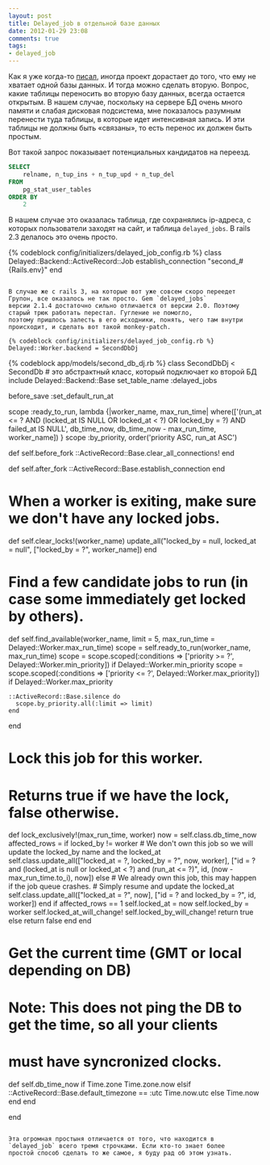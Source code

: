 ```yaml
---
layout: post
title: Delayed_job в отдельной базе данных
date: 2012-01-29 23:08
comments: true
tags:
- delayed_job
---
```


Как я уже когда-то [писал](/blog/2009/05/19/two-databases/), иногда проект дорастает до того, что ему не хватает одной
базы данных. И тогда можно сделать вторую. Вопрос, какие таблицы переносить во вторую базу данных, всегда остается
открытым. В нашем случае, поскольку на сервере БД очень много памяти и слабая дисковая подсистема, мне показалось
разумным перенести туда таблицы, в которые идет интенсивная запись. И эти таблицы не должны быть «связаны», то есть
перенос их должен быть простым.

<!-- more -->

Вот такой запрос показывает потенциальных кандидатов на переезд.

```sql
SELECT
	relname, n_tup_ins + n_tup_upd + n_tup_del
FROM
	pg_stat_user_tables 
ORDER BY
	2
```

В нашем случае это оказалась таблица, где сохранялись ip-адреса, с которых пользователи заходят на сайт, и
таблица `delayed_jobs`. В rails 2.3 делалось это очень просто.

{% codeblock config/initializers/delayed_job_config.rb %}
class Delayed::Backend::ActiveRecord::Job
  establish_connection "second_#{Rails.env}"
end
```

В случае же с rails 3, на которые вот уже совсем скоро переедет Групон, все оказалось не так просто. Gem `delayed_jobs`
версии 2.1.4 достаточно сильно отличается от версии 2.0. Поэтому старый трюк работать перестал. Гугление не помогло,
поэтому пришлось залесть в его исходники, понять, чего там внутри происходит, и сделать вот такой monkey-patch.

{% codeblock config/initializers/delayed_job_config.rb %}
Delayed::Worker.backend = SecondDbDj
```

{% codeblock  app/models/second_db_dj.rb %}
class SecondDbDj < SecondDb # это абстрактный класс, который подключает ко второй БД
  include Delayed::Backend::Base
  set_table_name :delayed_jobs

  before_save :set_default_run_at

  scope :ready_to_run, lambda {|worker_name, max_run_time|
    where(['(run_at <= ? AND (locked_at IS NULL OR locked_at < ?) OR locked_by = ?) AND failed_at IS NULL', db_time_now,
db_time_now - max_run_time, worker_name])
  }
  scope :by_priority, order('priority ASC, run_at ASC')

  def self.before_fork
    ::ActiveRecord::Base.clear_all_connections!
  end

  def self.after_fork
    ::ActiveRecord::Base.establish_connection
  end

  # When a worker is exiting, make sure we don't have any locked jobs.
  def self.clear_locks!(worker_name)
    update_all("locked_by = null, locked_at = null", ["locked_by = ?", worker_name])
  end

  # Find a few candidate jobs to run (in case some immediately get locked by others).
  def self.find_available(worker_name, limit = 5, max_run_time = Delayed::Worker.max_run_time)
    scope = self.ready_to_run(worker_name, max_run_time)
    scope = scope.scoped(:conditions => ['priority >= ?', Delayed::Worker.min_priority]) if Delayed::Worker.min_priority
    scope = scope.scoped(:conditions => ['priority <= ?', Delayed::Worker.max_priority]) if Delayed::Worker.max_priority

    ::ActiveRecord::Base.silence do
      scope.by_priority.all(:limit => limit)
    end
  end

  # Lock this job for this worker.
  # Returns true if we have the lock, false otherwise.
  def lock_exclusively!(max_run_time, worker)
    now = self.class.db_time_now
    affected_rows = if locked_by != worker
      # We don't own this job so we will update the locked_by name and the locked_at
      self.class.update_all(["locked_at = ?, locked_by = ?", now, worker], ["id = ? and (locked_at is null or locked_at
< ?) and (run_at <= ?)", id, (now - max_run_time.to_i), now])
    else
      # We already own this job, this may happen if the job queue crashes.
      # Simply resume and update the locked_at
      self.class.update_all(["locked_at = ?", now], ["id = ? and locked_by = ?", id, worker])
    end
    if affected_rows == 1
      self.locked_at = now
      self.locked_by = worker
      self.locked_at_will_change!
      self.locked_by_will_change!
      return true
    else
      return false
    end
  end

  # Get the current time (GMT or local depending on DB)
  # Note: This does not ping the DB to get the time, so all your clients
  # must have syncronized clocks.
  def self.db_time_now
    if Time.zone
      Time.zone.now
    elsif ::ActiveRecord::Base.default_timezone == :utc
      Time.now.utc
    else
      Time.now
    end
  end

end
```

Эта огромная простыня отличается от того, что находится в `delayed_job` всего тремя строчками. Если кто-то знает более
простой способ сделать то же самое, я буду рад об этом узнать.
